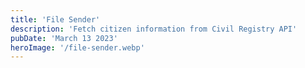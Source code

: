 ```yaml
---
title: 'File Sender'
description: 'Fetch citizen information from Civil Registry API'
pubDate: 'March 13 2023'
heroImage: '/file-sender.webp'
---
```



